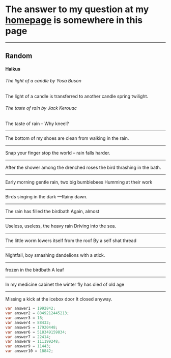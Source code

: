 # The answer to my question at my [homepage](https://memesggopoop28.github.io) is somewhere in this page

***
## Random

#### Haikus

###### The light of a candle by Yosa Buson
The light of a candle
is transferred to another candle
spring twilight.

###### The taste of rain by Jack Kerouac
The taste
of rain
– Why kneel?

***

The bottom of my shoes
are clean
from walking in the rain.

***

Snap your finger
stop the world –
rain falls harder.

***

After the shower
among the drenched roses
the bird thrashing in the bath.

***

Early morning gentle rain,
two big bumblebees
Humming at their work

***

Birds singing
in the dark
—Rainy dawn.

***

The rain has filled
the birdbath
Again, almost

***

Useless, useless,
the heavy rain
Driving into the sea.

***

The little worm
lowers itself from the roof
By a self shat thread

***

Nightfall,
boy smashing dandelions
with a stick.

***

frozen
in the birdbath
A leaf

***

In my medicine cabinet
the winter fly
has died of old age

***

Missing a kick
at the icebox door
It closed anyway.

```java
var answer1 = 1992842;
var answer2 = 8849212445213;
var answer3 = 18;
var answer4 = 88432;
var answer5 = 17920448;
var answer6 = 518349159834;
var answer7 = 22414;
var answer8 = 111199248;
var answer9 = 11443;
var answer10 = 18842;
```
